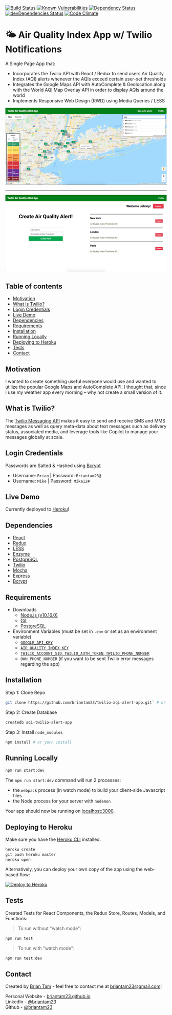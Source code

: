 [![Build Status](https://travis-ci.org/briantam23/twilio-aqi-alert-app.svg?branch=master)](https://travis-ci.org/briantam23/twilio-aqi-alert-app)
[![Known Vulnerabilities](https://app.snyk.io/test/github/briantam23/twilio-aqi-alert-app/badge.svg?targetFile=package.json)](https://app.snyk.io/test/github/briantam23/twilio-aqi-alert-app?targetFile=package.json)
[![Dependency Status](https://david-dm.org/briantam23/twilio-aqi-alert-app.svg)](https://david-dm.org/briantam23/twilio-aqi-alert-app)
[![devDependencies Status](https://david-dm.org/briantam23/twilio-aqi-alert-app/dev-status.svg)](https://david-dm.org/briantam23/twilio-aqi-alert-app?type=dev)
[![Code Climate](https://codeclimate.com/github/briantam23/twilio-aqi-alert-app/badges/gpa.svg)](https://codeclimate.com/github/briantam23/twilio-aqi-alert-app/)


# 🌤 Air Quality Index App w/ Twilio Notifications

A Single Page App that:

*  Incorporates the Twilio API with React / Redux to send users Air Quality Index (AQI) alerts whenever the AQIs exceed certain user-set thresholds
*  Integrates the Google Maps API with AutoComplete & Geolocation along with the World AQI Map Overlay API in order to display AQIs around the world
*  Implements Responsive Web Design (RWD) using Media Queries / LESS

![Maps component screenshot](./public/img/screenshots/map_page.png) <hr/>
![Profile page screenshot](./public/img/screenshots/profile_page.png)

## Table of contents
* [Motivation](#motivation)
* [What is Twilio?](#what-is-twilio?)
* [Login Credentials](#login-credentials)
* [Live Demo](#live-demo)
* [Dependencies](#dependencies)
* [Requirements](#requirements)
* [Installation](#installation)
* [Running Locally](#running-locally)
* [Deploying to Heroku](#deploying-to-heroku)
* [Tests](#tests)
* [Contact](#contact)

## Motivation
I wanted to create something useful everyone would use and wanted to utilize the popular Google Maps and AutoComplete API. I thought that, since I use my weather app every morning – why not create a small version of it.

## What is Twilio?
The [Twilio Messaging API](https://www.twilio.com/docs/api) makes it easy to send and receive SMS and MMS messages as well as query meta-data about text messages such as delivery status, associated media, and leverage tools like Copilot to manage your messages globally at scale.

## Login Credentials

Passwords are Salted & Hashed using [Bcrypt](https://www.npmjs.com/package/bcrypt)

* Username: `Brian`  | Password: `Briantam23@`
* Username: `Mike`   | Password: `Mike12#`
<!-- * Username: `Johnny` | Password: `Johnny34&`  -->

## Live Demo

Currently deployed to [Heroku](https://btam-aqi-twilio-alert-app.herokuapp.com/)!

## Dependencies

* [React](https://reactjs.org)
* [Redux](https://redux.js.org)
* [LESS](http://lesscss.org)
* [Enzyme](https://airbnb.io/enzyme)
* [PostgreSQL](https://www.postgresql.org)
* [Twilio](https://www.twilio.com)
* [Mocha](https://mochajs.org)
* [Express](https://expressjs.com)
* [Bcrypt](https://www.npmjs.com/package/bcrypt)

## Requirements

* Downloads
    * [Node.js (v10.16.0)](https://nodejs.org/en/)
    * [Git](https://git-scm.com/downloads)
    * [PostgreSQL](https://www.postgresql.org/download/)
* Environment Variables (must be set in `.env` or set as an environment variable)
    * [`GOOGLE_API_KEY`](https://developers.google.com/maps/documentation/javascript/get-api-key)
    * [`AIR_QUALITY_INDEX_KEY`](http://aqicn.org/api/)
    * [`TWILIO_ACCOUNT_SID`, `TWILIO_AUTH_TOKEN`, `TWILIO_PHONE_NUMBER`](https://www.twilio.com/docs/usage/tutorials/how-to-use-your-free-trial-account)
    * `OWN_PHONE_NUMBER` (if you want to be sent Twilio error messages regarding the app)

## Installation

Step 1: Clone Repo
```sh
git clone https://github.com/briantam23/twilio-aqi-alert-app.git` # or clone your own fork
```

Step 2: Create Database
```sh
createdb aqi-twilio-alert-app
```

Step 3: Install `node_modules`
```sh
npm install # or yarn install
```

## Running Locally

```sh
npm run start:dev
```

The `npm run start:dev` command will run 2 processes:
* the `webpack` process (in watch mode) to build your client-side Javascript files
* the Node process for your server with `nodemon`

Your app should now be running on [localhost:3000](http://localhost:3000).

## Deploying to Heroku

Make sure you have the [Heroku CLI](https://devcenter.heroku.com/articles/heroku-cli) installed.

```
heroku create
git push heroku master
heroku open
```

Alternatively, you can deploy your own copy of the app using the web-based flow:

[![Deploy to Heroku](https://www.herokucdn.com/deploy/button.png)](https://heroku.com/deploy)

## Tests

Created Tests for React Components, the Redux Store, Routes, Models, and Functions:

> To run without "watch mode": 
```sh
npm run test
``` 

> To run with "watch mode":
```sh
npm run test:dev
```

## Contact
Created by [Brian Tam](http://briantam23.github.io) - feel free to contact me at [briantam23@gmail.com](mailto:briantam23@gmail.com)!

Personal Website - [briantam23.github.io](http://briantam23.github.io) <br/>
LinkedIn - [@briantam23](https://linkedin.com/in/briantam23/) <br/>
Github - [@briantam23](https://github.com/briantam23)